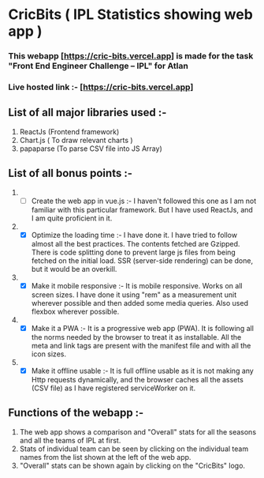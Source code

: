 # CricBits ( IPL Statistics showing web app )
### This webapp [https://cric-bits.vercel.app] is made for the task "Front End Engineer Challenge – IPL" for Atlan

### Live hosted link :- [https://cric-bits.vercel.app]

## List of all major libraries used :-
1. ReactJs (Frontend framework)
2. Chart.js ( To draw relevant charts )
3. papaparse (To parse CSV file into JS Array)

## List of all bonus points :-
1. - [ ] Create the web app in vue.js :- I haven't followed this one as I am not familiar with this particular framework. But I have used ReactJs, and I am quite proficient in it.
2. - [x] Optimize the loading time :- I have done it. I have tried to follow almost all the best practices. The contents fetched are Gzipped. There is code splitting done to prevent large js files from being fetched on the initial load. SSR (server-side rendering) can be done, but it would be an overkill.
3. - [x] Make it mobile responsive :- It is mobile responsive. Works on all screen sizes. I have done it using "rem" as a measurement unit wherever possible and then added some media queries. Also used flexbox wherever possible.
4. - [x] Make it a PWA :- It is a progressive web app (PWA). It is following all the norms needed by the browser to treat it as installable. All the meta and link tags are present with the manifest file and with all the icon sizes.  
5. - [x] Make it offline usable :- It is full offline usable as it is not making any Http requests dynamically, and the browser caches all the assets (CSV file) as I have registered serviceWorker on it.

## Functions of the webapp :-
1. The web app shows a comparison and "Overall" stats for all the seasons and all the teams of IPL at first.
2. Stats of individual team can be seen by clicking on the individual team names from the list shown at the left of the web app.
3. "Overall" stats can be shown again by clicking on the "CricBits" logo.
